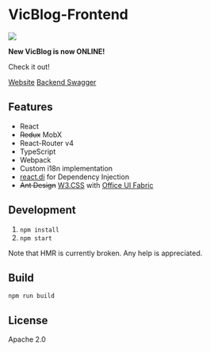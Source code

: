 # VicBlog-Frontend

[<img src="https://viccrubs.visualstudio.com/_apis/public/build/definitions/9a321bef-923d-452d-852b-559124fbdcd4/4/badge"/>](https://viccrubs.visualstudio.com/VicBlog-Frontend/_build/index?definitionId=4)


**New VicBlog is now ONLINE!**

Check it out!

[Website](https://viccrubs.tk)
[Backend Swagger](https://vicblogapi.azurewebsites.net/)


## Features

- React
- ~~Redux~~ MobX
- React-Router v4
- TypeScript
- Webpack
- Custom i18n implementation
- [react.di](https://github.com/RobinBuschmann/react.di/tree/master) for Dependency Injection
- ~~Ant Design~~ [W3.CSS](https://www.w3schools.com/w3css/default.asp) with [Office UI Fabric](https://developer.microsoft.com/en-us/fabric)

## Development

1. `npm install`
2. `npm start`

Note that HMR is currently broken. Any help is appreciated.

## Build

`npm run build` 

## License

Apache 2.0
